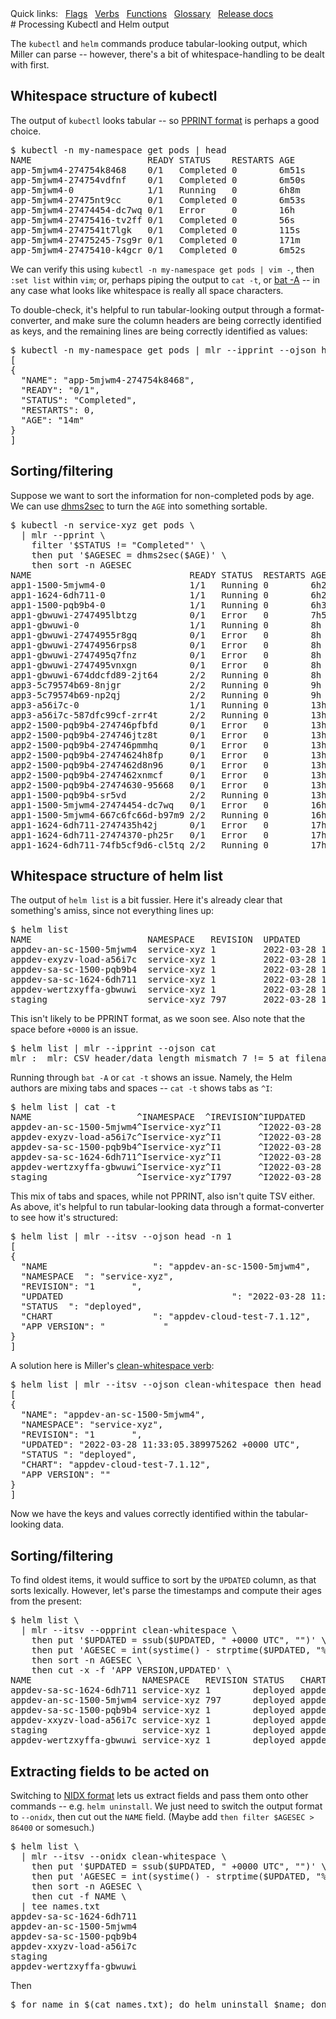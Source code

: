<!---  PLEASE DO NOT EDIT DIRECTLY. EDIT THE .md.in FILE PLEASE. --->
<div>
<span class="quicklinks">
Quick links:
&nbsp;
<a class="quicklink" href="../reference-main-flag-list/index.html">Flags</a>
&nbsp;
<a class="quicklink" href="../reference-verbs/index.html">Verbs</a>
&nbsp;
<a class="quicklink" href="../reference-dsl-builtin-functions/index.html">Functions</a>
&nbsp;
<a class="quicklink" href="../glossary/index.html">Glossary</a>
&nbsp;
<a class="quicklink" href="../release-docs/index.html">Release docs</a>
</span>
</div>
# Processing Kubectl and Helm output

The `kubectl` and `helm` commands produce tabular-looking output, which Miller can parse -- however,
there's a bit of whitespace-handling to be dealt with first.

## Whitespace structure of kubectl

The output of `kubectl` looks tabular -- so [PPRINT format](file-formats.md#pprint-pretty-printed-tabular) is perhaps a good choice.

<pre class="pre-non-highlight-non-pair">
$ kubectl -n my-namespace get pods | head
NAME                      READY STATUS    RESTARTS AGE
app-5mjwm4-274754k8468    0/1   Completed 0        6m51s
app-5mjwm4-274754vdfnf    0/1   Completed 0        6m50s
app-5mjwm4-0              1/1   Running   0        6h8m
app-5mjwm4-27475nt9cc     0/1   Completed 0        6m53s
app-5mjwm4-27474454-dc7wq 0/1   Error     0        16h
app-5mjwm4-27475416-tv2ff 0/1   Completed 0        56s
app-5mjwm4-2747541t7lgk   0/1   Completed 0        115s
app-5mjwm4-27475245-7sg9r 0/1   Completed 0        171m
app-5mjwm4-27475410-k4gcr 0/1   Completed 0        6m52s
</pre>

We can verify this using `kubectl -n my-namespace get pods | vim -`, then `:set list` within `vim`;
or, perhaps piping the output to `cat -t`, or [bat -A](https://github.com/sharkdp/bat) -- in any
case what looks like whitespace is really all space characters.

To double-check, it's helpful to run tabular-looking output through a format-converter, and make
sure the column headers are being correctly identified as keys, and the remaining lines are being
correctly identified as values:

<pre class="pre-non-highlight-non-pair">
$ kubectl -n my-namespace get pods | mlr --ipprint --ojson head -n 1
[
{
  "NAME": "app-5mjwm4-274754k8468",
  "READY": "0/1",
  "STATUS": "Completed",
  "RESTARTS": 0,
  "AGE": "14m"
}
]
</pre>

## Sorting/filtering

Suppose we want to sort the information for non-completed pods by age. We can use
[dhms2sec](reference-dsl-builtin-functions.md#dhms2sec) to turn the `AGE` into something sortable.

<pre class="pre-non-highlight-non-pair">
$ kubectl -n service-xyz get pods \
  | mlr --pprint \
    filter '$STATUS != "Completed"' \
    then put '$AGESEC = dhms2sec($AGE)' \
    then sort -n AGESEC
NAME                              READY STATUS  RESTARTS AGE   AGESEC
app1-1500-5mjwm4-0                1/1   Running 0        6h22m 22920
app1-1624-6dh711-0                1/1   Running 0        6h27m 23220
app1-1500-pqb9b4-0                1/1   Running 0        6h30m 23400
app1-gbwuwi-2747495lbtzg          0/1   Error   0        7h59m 28740
app1-gbwuwi-0                     1/1   Running 0        8h    28800
app1-gbwuwi-27474955r8gq          0/1   Error   0        8h    28800
app1-gbwuwi-27474956rps8          0/1   Error   0        8h    28800
app1-gbwuwi-2747495q7fnz          0/1   Error   0        8h    28800
app1-gbwuwi-2747495vnxgn          0/1   Error   0        8h    28800
app1-gbwuwi-674ddcfd89-2jt64      2/2   Running 0        8h    28800
app3-5c79574b69-8njgr             2/2   Running 0        9h    32400
app3-5c79574b69-np2qj             2/2   Running 0        9h    32400
app3-a56i7c-0                     1/1   Running 0        13h   46800
app3-a56i7c-587dfc99cf-zrr4t      2/2   Running 0        13h   46800
app2-1500-pqb9b4-274746pfbfd      0/1   Error   0        13h   46800
app2-1500-pqb9b4-274746jtz8t      0/1   Error   0        13h   46800
app2-1500-pqb9b4-274746pmmhq      0/1   Error   0        13h   46800
app2-1500-pqb9b4-27474624h8fp     0/1   Error   0        13h   46800
app2-1500-pqb9b4-2747462d8n96     0/1   Error   0        13h   46800
app2-1500-pqb9b4-2747462xnmcf     0/1   Error   0        13h   46800
app2-1500-pqb9b4-27474630-95668   0/1   Error   0        13h   46800
app1-1500-pqb9b4-sr5vd            2/2   Running 0        13h   46800
app1-1500-5mjwm4-27474454-dc7wq   0/1   Error   0        16h   57600
app1-1500-5mjwm4-667c6fc66d-b97m9 2/2   Running 0        16h   57600
app1-1624-6dh711-2747435h42j      0/1   Error   0        17h   61200
app1-1624-6dh711-27474370-ph25r   0/1   Error   0        17h   61200
app1-1624-6dh711-74fb5cf9d6-cl5tq 2/2   Running 0        17h   61200
</pre>

## Whitespace structure of helm list

The output of `helm list` is a bit fussier. Here it's already clear that something's amiss, since not everything lines up:

<pre class="pre-non-highlight-non-pair">
$ helm list
NAME                      NAMESPACE   REVISION  UPDATED                                 STATUS    CHART                     APP VERSION
appdev-an-sc-1500-5mjwm4  service-xyz 1         2022-03-28 11:33:05.389975262 +0000 UTC deployed  appdev-cloud-test-7.1.12
appdev-exyzv-load-a56i7c  service-xyz 1         2022-03-28 14:45:35.44317196 +0000 UTC  deployed  appdev-cloud-test-7.1.12
appdev-sa-sc-1500-pqb9b4  service-xyz 1         2022-03-28 14:24:33.978580048 +0000 UTC deployed  appdev-cloud-test-7.1.12
appdev-sa-sc-1624-6dh711  service-xyz 1         2022-03-28 10:09:05.966332699 +0000 UTC deployed  appdev-cloud-test-7.1.12
appdev-wertzxyffa-gbwuwi  service-xyz 1         2022-03-28 19:47:34.96763583 +0000 UTC  deployed  appdev-cloud-test-7.1.12
staging                   service-xyz 797       2022-03-28 18:39:34.005120936 +0000 UTC deployed  appdev-cloud-test-7.1.12
</pre>

This isn't likely to be PPRINT format, as we soon see. Also note that the space before `+0000` is an issue.

<pre class="pre-non-highlight-non-pair">
$ helm list | mlr --ipprint --ojson cat
mlr :  mlr: CSV header/data length mismatch 7 != 5 at filename (stdin) line  2.
</pre>

Running through `bat -A` or `cat -t` shows an issue. Namely, the Helm authors are mixing tabs and spaces -- `cat -t` shows tabs as `^I`:

<pre class="pre-non-highlight-non-pair">
$ helm list | cat -t
NAME                    ^INAMESPACE  ^IREVISION^IUPDATED                                ^ISTATUS  ^ICHART                   ^IAPP VERSION
appdev-an-sc-1500-5mjwm4^Iservice-xyz^I1       ^I2022-03-28 11:33:05.389975262 +0000 UTC^Ideployed^Iappdev-cloud-test-7.1.12^I
appdev-exyzv-load-a56i7c^Iservice-xyz^I1       ^I2022-03-28 14:45:35.44317196 +0000 UTC ^Ideployed^Iappdev-cloud-test-7.1.12^I
appdev-sa-sc-1500-pqb9b4^Iservice-xyz^I1       ^I2022-03-28 14:24:33.978580048 +0000 UTC^Ideployed^Iappdev-cloud-test-7.1.12^I
appdev-sa-sc-1624-6dh711^Iservice-xyz^I1       ^I2022-03-28 10:09:05.966332699 +0000 UTC^Ideployed^Iappdev-cloud-test-7.1.12^I
appdev-wertzxyffa-gbwuwi^Iservice-xyz^I1       ^I2022-03-28 19:47:34.96763583 +0000 UTC ^Ideployed^Iappdev-cloud-test-7.1.12^I
staging                 ^Iservice-xyz^I797     ^I2022-03-28 18:39:34.005120936 +0000 UTC^Ideployed^Iappdev-cloud-test-7.1.12^I
</pre>

This mix of tabs and spaces, while not PPRINT, also isn't quite TSV either. As above, it's helpful to run tabular-looking data through a format-converter
to see how it's structured:

<pre class="pre-non-highlight-non-pair">
$ helm list | mlr --itsv --ojson head -n 1
[
{
  "NAME                    ": "appdev-an-sc-1500-5mjwm4",
  "NAMESPACE  ": "service-xyz",
  "REVISION": "1       ",
  "UPDATED                                ": "2022-03-28 11:33:05.389975262 +0000 UTC",
  "STATUS  ": "deployed",
  "CHART                   ": "appdev-cloud-test-7.1.12",
  "APP VERSION": "           "
}
]
</pre>

A solution here is Miller's 
[clean-whitespace verb](reference-verbs.md#clean-whitespace):

<pre class="pre-non-highlight-non-pair">
$ helm list | mlr --itsv --ojson clean-whitespace then head -n 1
[
{
  "NAME": "appdev-an-sc-1500-5mjwm4",
  "NAMESPACE": "service-xyz",
  "REVISION": "1       ",
  "UPDATED": "2022-03-28 11:33:05.389975262 +0000 UTC",
  "STATUS ": "deployed",
  "CHART": "appdev-cloud-test-7.1.12",
  "APP VERSION": ""
}
]
</pre>

Now we have the keys and values correctly identified within the tabular-looking data.

## Sorting/filtering

To find oldest items, it would suffice to sort by the `UPDATED` column, as that sorts lexically.
However, let's parse the timestamps and compute their ages from the present:

<pre class="pre-non-highlight-non-pair">
$ helm list \
  | mlr --itsv --opprint clean-whitespace \
    then put '$UPDATED = ssub($UPDATED, " +0000 UTC", "")' \
    then put 'AGESEC = int(systime() - strptime($UPDATED, "%Y-%m-%d %H:%M:%S.%f"))' \
    then sort -n AGESEC \
    then cut -x -f 'APP VERSION,UPDATED' \
NAME                     NAMESPACE   REVISION STATUS   CHART                    AGESEC
appdev-sa-sc-1624-6dh711 service-xyz 1        deployed appdev-cloud-test-7.1.12 30874
appdev-an-sc-1500-5mjwm4 service-xyz 797      deployed appdev-cloud-test-7.1.12 34955
appdev-sa-sc-1500-pqb9b4 service-xyz 1        deployed appdev-cloud-test-7.1.12 48993
appdev-xxyzv-load-a56i7c service-xyz 1        deployed appdev-cloud-test-7.1.12 50255
staging                  service-xyz 1        deployed appdev-cloud-test-7.1.12 60543
appdev-wertzxyffa-gbwuwi service-xyz 1        deployed appdev-cloud-test-7.1.12 65583
</pre>

## Extracting fields to be acted on

Switching to [NIDX format](file-formats.md#nidx-index-numbered-toolkit-style) lets us extract fields and pass them onto other commands -- e.g. `helm uninstall`.
We just need to switch the output format to `--onidx`, then cut out the `NAME` field. (Maybe add `then filter $AGESEC > 86400` or somesuch.)

<pre class="pre-non-highlight-non-pair">
$ helm list \
  | mlr --itsv --onidx clean-whitespace \
    then put '$UPDATED = ssub($UPDATED, " +0000 UTC", "")' \
    then put 'AGESEC = int(systime() - strptime($UPDATED, "%Y-%m-%d %H:%M:%S.%f"))' \
    then sort -n AGESEC \
    then cut -f NAME \
  | tee names.txt
appdev-sa-sc-1624-6dh711
appdev-an-sc-1500-5mjwm4
appdev-sa-sc-1500-pqb9b4
appdev-xxyzv-load-a56i7c
staging
appdev-wertzxyffa-gbwuwi
</pre>

Then

<pre class="pre-non-highlight-non-pair">
$ for name in $(cat names.txt); do helm uninstall $name; done
</pre>

